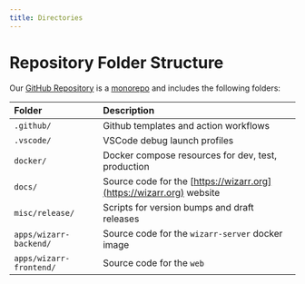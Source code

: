 ```yaml
---
title: Directories
---
```


# Repository Folder Structure

Our [GitHub Repository](https://github.com/wizarrrrr/wizarr) is a [monorepo](https://en.wikipedia.org/wiki/Monorepo) and includes the following folders:

| Folder                  | Description                                                          |
| :---------------------- | :------------------------------------------------------------------- |
| `.github/`              | Github templates and action workflows                                |
| `.vscode/`              | VSCode debug launch profiles                                         |
| `docker/`               | Docker compose resources for dev, test, production                   |
| `docs/`                 | Source code for the [https://wizarr.org](https://wizarr.org) website |
| `misc/release/`         | Scripts for version bumps and draft releases                         |
| `apps/wizarr-backend/`  | Source code for the `wizarr-server` docker image                     |
| `apps/wizarr-frontend/` | Source code for the `web`                                            |

